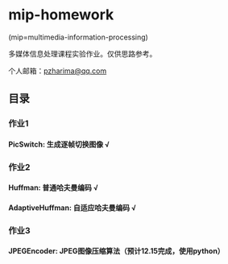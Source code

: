 # mip-homework

(mip=multimedia-information-processing)

多媒体信息处理课程实验作业。仅供思路参考。

个人邮箱：pzharima@qq.com

## 目录
### 作业1
#### PicSwitch: 生成逐帧切换图像 √

### 作业2
#### Huffman: 普通哈夫曼编码 √
#### AdaptiveHuffman: 自适应哈夫曼编码 √

### 作业3
#### JPEGEncoder: JPEG图像压缩算法（预计12.15完成，使用python）

